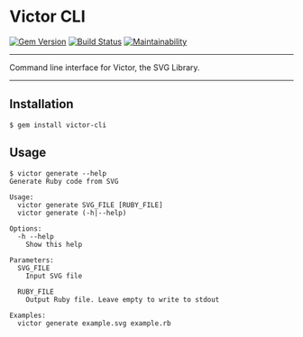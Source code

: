# Victor CLI

[![Gem Version](https://badge.fury.io/rb/victor-cli.svg)](https://badge.fury.io/rb/victor-cli)
[![Build Status](https://github.com/DannyBen/victor-cli/workflows/Test/badge.svg)](https://github.com/DannyBen/victor-cli/actions?query=workflow%3ATest)
[![Maintainability](https://api.codeclimate.com/v1/badges/a5fa93e41f935e3148a9/maintainability)](https://codeclimate.com/github/DannyBen/victor-cli/maintainability)

---

Command line interface for Victor, the SVG Library.

---

## Installation

    $ gem install victor-cli


## Usage

```
$ victor generate --help
Generate Ruby code from SVG

Usage:
  victor generate SVG_FILE [RUBY_FILE]
  victor generate (-h|--help)

Options:
  -h --help
    Show this help

Parameters:
  SVG_FILE
    Input SVG file

  RUBY_FILE
    Output Ruby file. Leave empty to write to stdout

Examples:
  victor generate example.svg example.rb

```
